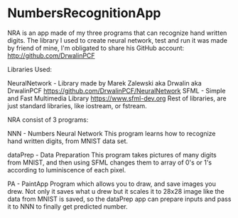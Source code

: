 # NumbersRecognitionApp
NRA is an app made of my three programs that can recognize hand written digits. 
The library I used to create neural network, test and run it was made by friend of mine, 
I'm obligated to share his GitHub account: http://github.com/DrwalinPCF

Libraries Used:

NeuralNetwork - Library made by Marek Zalewski aka Drwalin aka DrwalinPCF
https://github.com/DrwalinPCF/NeuralNetwork
SFML - Simple and Fast Multimedia Library
https://www.sfml-dev.org
Rest of libraries, are just standard libraries, like iostream, or fstream.

NRA consist of 3 programs:

NNN - Numbers Neural Network
This program learns how to recognize hand written digits, from MNIST data set.

dataPrep - Data Preparation
This program takes pictures of many digits from MNIST, and then using SFML changes them to array of 0's or 1's according to luminiscence of each pixel.

PA - PaintApp
Program which allows you to draw, and save images you drew. Not only it saves what u drew but it scales it to 28x28 image like the data from MNIST is saved, so the dataPrep app can prepare inputs and pass it to NNN to finally get predicted number.

